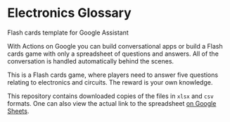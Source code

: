 # Electronics Glossary
Flash cards template for Google Assistant

With Actions on Google you can build conversational apps or build a Flash cards game with only a spreadsheet of questions and answers.
All of the conversation is handled automatically behind the scenes.

This is a Flash cards game, where players need to answer five questions relating to electronics and circuits. 
The reward is your own knowledge.

This repository contains downloaded copies of the files in `xlsx` and `csv` formats. One can also view the actual link to the
spreadsheet [on Google Sheets](https://docs.google.com/spreadsheets/d/1UFwXMYh6dZJWIhLCNhsLf_hyFawoVRuTxtxLytCiwHw/edit?usp=sharing).
